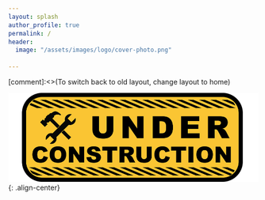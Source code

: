 ```yaml
---
layout: splash
author_profile: true
permalink: /
header:
  image: "/assets/images/logo/cover-photo.png"

---
```

[comment]:<>(To switch back to old layout, change layout to home)

![image-center](/assets/images/misc/wip.png){: .align-center}
